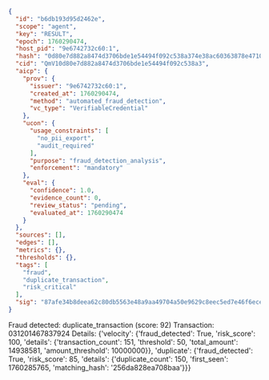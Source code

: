 ```json
{
  "id": "b6db193d95d2462e",
  "scope": "agent",
  "key": "RESULT",
  "epoch": 1760290474,
  "host_pid": "9e6742732c60:1",
  "hash": "0d80e7d882a8474d3706bde1e54494f092c538a374e38ac60363878e47106732",
  "cid": "QmV10d80e7d882a8474d3706bde1e54494f092c538a3",
  "aicp": {
    "prov": {
      "issuer": "9e6742732c60:1",
      "created_at": 1760290474,
      "method": "automated_fraud_detection",
      "vc_type": "VerifiableCredential"
    },
    "ucon": {
      "usage_constraints": [
        "no_pii_export",
        "audit_required"
      ],
      "purpose": "fraud_detection_analysis",
      "enforcement": "mandatory"
    },
    "eval": {
      "confidence": 1.0,
      "evidence_count": 0,
      "review_status": "pending",
      "evaluated_at": 1760290474
    }
  },
  "sources": [],
  "edges": [],
  "metrics": {},
  "thresholds": {},
  "tags": [
    "fraud",
    "duplicate_transaction",
    "risk_critical"
  ],
  "sig": "87afe34b8deea62c80db5563e48a9aa49704a50e9629c8eec5ed7e46f6ecef52"
}
```

Fraud detected: duplicate_transaction (score: 92)
Transaction: 031201467837924
Details: {'velocity': {'fraud_detected': True, 'risk_score': 100, 'details': {'transaction_count': 151, 'threshold': 50, 'total_amount': 14938581, 'amount_threshold': 10000000}}, 'duplicate': {'fraud_detected': True, 'risk_score': 85, 'details': {'duplicate_count': 150, 'first_seen': 1760285765, 'matching_hash': '256da828ea708baa'}}}